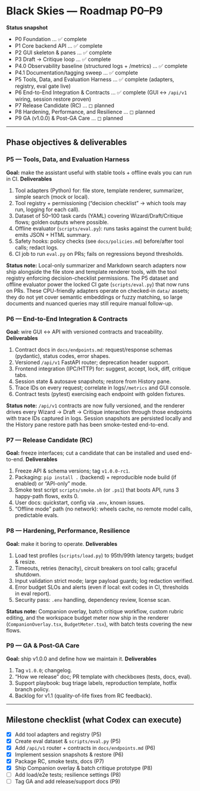# Black Skies — Roadmap P0–P9

**Status snapshot**
- P0 Foundation … ✅ complete
- P1 Core backend API … ✅ complete
- P2 GUI skeleton & panes … ✅ complete
- P3 Draft → Critique loop … ✅ complete
- P4.0 Observability baseline (structured logs + /metrics) … ✅ complete
- P4.1 Documentation/tagging sweep … ✅ complete
- P5 Tools, Data, and Evaluation Harness … ✅ complete (adapters, registry, eval gate live)
- P6 End-to-End Integration & Contracts … ✅ complete (GUI ↔ `/api/v1` wiring, session restore proven)
- P7 Release Candidate (RC) … ◻ planned
- P8 Hardening, Performance, and Resilience … ◻ planned
- P9 GA (v1.0.0) & Post-GA Care … ◻ planned

---

## Phase objectives & deliverables

### P5 — Tools, Data, and Evaluation Harness
**Goal:** make the assistant useful with stable tools + offline evals you can run in CI.
**Deliverables**
1. Tool adapters (Python) for: file store, template renderer, summarizer, simple search (mock or local).
2. Tool registry + permissioning (“decision checklist” → which tools may run, logging for each call).
3. Dataset of 50–100 task cards (YAML) covering Wizard/Draft/Critique flows; golden outputs where possible.
4. Offline evaluator (`scripts/eval.py`): runs tasks against the current build; emits JSON + HTML summary.
5. Safety hooks: policy checks (see `docs/policies.md`) before/after tool calls; redact logs.
6. CI job to run `eval.py` on PRs; fails on regressions beyond thresholds.

**Status note:** Local-only summarizer and Markdown search adapters now ship alongside the file store
and template renderer tools, with the tool registry enforcing decision-checklist permissions. The P5
dataset and offline evaluator power the locked CI gate (`scripts/eval.py`) that now runs on PRs. These
CPU-friendly adapters operate on checked-in `data/` assets; they do not yet cover semantic embeddings or
fuzzy matching, so large documents and nuanced queries may still require manual follow-up.

### P6 — End-to-End Integration & Contracts
**Goal:** wire GUI ↔ API with versioned contracts and traceability.
**Deliverables**
1. Contract docs in `docs/endpoints.md`: request/response schemas (pydantic), status codes, error shapes.
2. Versioned `/api/v1` FastAPI router; deprecation header support.
3. Frontend integration (IPC/HTTP) for: suggest, accept, lock, diff, critique tabs.
4. Session state & autosave snapshots; restore from History pane.
5. Trace IDs on every request; correlate in logs/`/metrics` and GUI console.
6. Contract tests (pytest) exercising each endpoint with golden fixtures.

**Status note:** `/api/v1` contracts are now fully versioned, and the renderer drives every Wizard → Draft →
Critique interaction through those endpoints with trace IDs captured in logs. Session snapshots are
persisted locally and the History pane restore path has been smoke-tested end-to-end.

### P7 — Release Candidate (RC)
**Goal:** freeze interfaces; cut a candidate that can be installed and used end-to-end.
**Deliverables**
1. Freeze API & schema versions; tag `v1.0.0-rc1`.
2. Packaging: `pip install .` (backend) + reproducible node build (if enabled) or “API-only” mode.
3. Smoke test script `scripts/smoke.sh` (or `.ps1`) that boots API, runs 3 happy-path flows, exits 0.
4. User docs: quickstart, config via `.env`, known issues.
5. “Offline mode” path (no network): wheels cache, no remote model calls, predictable evals.

### P8 — Hardening, Performance, Resilience
**Goal:** make it boring to operate.
**Deliverables**
1. Load test profiles (`scripts/load.py`) to 95th/99th latency targets; budget & resize.
2. Timeouts, retries (tenacity), circuit breakers on tool calls; graceful shutdown.
3. Input validation strict mode; large payload guards; log redaction verified.
4. Error budget SLOs and alerts (even if local: exit codes in CI, thresholds in eval report).
5. Security pass: `.env` handling, dependency review, license scan.

**Status note:** Companion overlay, batch critique workflow, custom rubric editing, and the workspace budget meter now ship in the renderer (`CompanionOverlay.tsx`, `BudgetMeter.tsx`), with batch tests covering the new flows.

### P9 — GA & Post-GA Care
**Goal:** ship v1.0.0 and define how we maintain it.
**Deliverables**
1. Tag `v1.0.0`; changelog.
2. “How we release” doc; PR template with checkboxes (tests, docs, eval).
3. Support playbook: bug triage labels, reproduction template, hotfix branch policy.
4. Backlog for v1.1 (quality-of-life fixes from RC feedback).

---

## Milestone checklist (what Codex can execute)

- [x] Add tool adapters and registry (P5)
- [x] Create eval dataset & `scripts/eval.py` (P5)
- [x] Add `/api/v1` router + contracts in `docs/endpoints.md` (P6)
- [x] Implement session snapshots & restore (P6)
- [x] Package RC, smoke tests, docs (P7)
- [x] Ship Companion overlay & batch critique prototype (P8)
- [ ] Add load/e2e tests; resilience settings (P8)
- [ ] Tag GA and add release/support docs (P9)

